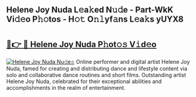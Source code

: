 ## Helene Joy Nuda L𝚎a𝚔ed N𝚞𝚍e - Part-WkK Vi𝚍𝚎o P𝚑𝚘tos - H𝚘𝚝 O𝚗𝚕yf𝚊ns L𝚎a𝚔s yUYX8

# <h2><a href="http://kf33zj.oniu.top/?m=Helene+Joy+Nuda">🔗👉 🔴 Helene Joy Nuda P𝚑ot𝚘𝚜 V𝚒d𝚎o</a></h2>

[![Helene Joy Nuda Nu𝚍e𝚜](https://i.imgur.com/0qMVB7G.gif)](http://kf33zj.oniu.top/?m=Helene+Joy+Nuda)
Online performer and digital artist Helene Joy Nuda, famed for creating and distributing dance and lifestyle content via solo and collaborative dance routines and short films. Outstanding artist Helene Joy Nuda, celebrated for their exceptional abilities and accomplishments in the realm of entertainment.  
